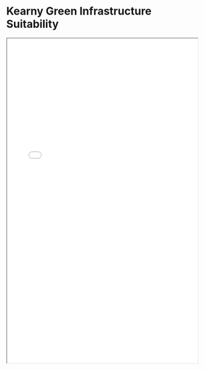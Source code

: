 # Kearny Green Infrastructure Suitability

<iframe src="kearny_gi_webmap.html" height="855" width="100%"></iframe>
